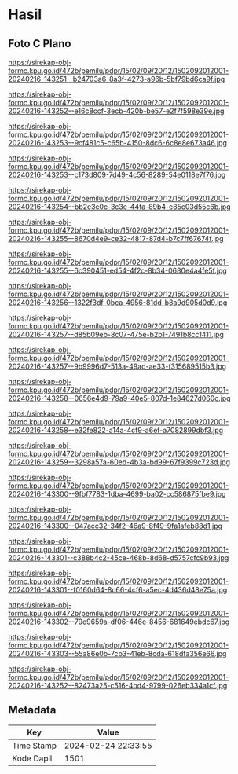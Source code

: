 # Hasil

## Foto C Plano

https://sirekap-obj-formc.kpu.go.id/472b/pemilu/pdpr/15/02/09/20/12/1502092012001-20240216-143251--b24703a6-8a3f-4273-a96b-5bf79bd6ca9f.jpg

https://sirekap-obj-formc.kpu.go.id/472b/pemilu/pdpr/15/02/09/20/12/1502092012001-20240216-143252--e16c8ccf-3ecb-420b-be57-e2f7f598e39e.jpg

https://sirekap-obj-formc.kpu.go.id/472b/pemilu/pdpr/15/02/09/20/12/1502092012001-20240216-143253--9cf481c5-c65b-4150-8dc6-6c8e8e673a46.jpg

https://sirekap-obj-formc.kpu.go.id/472b/pemilu/pdpr/15/02/09/20/12/1502092012001-20240216-143253--c173d809-7d49-4c56-8289-54e0118e7f76.jpg

https://sirekap-obj-formc.kpu.go.id/472b/pemilu/pdpr/15/02/09/20/12/1502092012001-20240216-143254--bb2e3c0c-3c3e-44fa-89b4-e85c03d55c6b.jpg

https://sirekap-obj-formc.kpu.go.id/472b/pemilu/pdpr/15/02/09/20/12/1502092012001-20240216-143255--8670d4e9-ce32-4817-87d4-b7c7ff67674f.jpg

https://sirekap-obj-formc.kpu.go.id/472b/pemilu/pdpr/15/02/09/20/12/1502092012001-20240216-143255--6c390451-ed54-4f2c-8b34-0680e4a4fe5f.jpg

https://sirekap-obj-formc.kpu.go.id/472b/pemilu/pdpr/15/02/09/20/12/1502092012001-20240216-143256--1322f3df-0bca-4956-81dd-b8a9d905d0d9.jpg

https://sirekap-obj-formc.kpu.go.id/472b/pemilu/pdpr/15/02/09/20/12/1502092012001-20240216-143257--d85b09eb-8c07-475e-b2b1-7491b8cc1411.jpg

https://sirekap-obj-formc.kpu.go.id/472b/pemilu/pdpr/15/02/09/20/12/1502092012001-20240216-143257--9b9996d7-513a-49ad-ae33-f315689515b3.jpg

https://sirekap-obj-formc.kpu.go.id/472b/pemilu/pdpr/15/02/09/20/12/1502092012001-20240216-143258--0656e4d9-79a9-40e5-807d-1e84627d060c.jpg

https://sirekap-obj-formc.kpu.go.id/472b/pemilu/pdpr/15/02/09/20/12/1502092012001-20240216-143258--e32fe822-a14a-4cf9-a6ef-a7082899dbf3.jpg

https://sirekap-obj-formc.kpu.go.id/472b/pemilu/pdpr/15/02/09/20/12/1502092012001-20240216-143259--3298a57a-60ed-4b3a-bd99-67f9399c723d.jpg

https://sirekap-obj-formc.kpu.go.id/472b/pemilu/pdpr/15/02/09/20/12/1502092012001-20240216-143300--9fbf7783-1dba-4699-ba02-cc586875fbe9.jpg

https://sirekap-obj-formc.kpu.go.id/472b/pemilu/pdpr/15/02/09/20/12/1502092012001-20240216-143300--047acc32-34f2-46a9-8f49-9fa1afeb88d1.jpg

https://sirekap-obj-formc.kpu.go.id/472b/pemilu/pdpr/15/02/09/20/12/1502092012001-20240216-143301--c388b4c2-45ce-468b-8d68-d5757cfc9b93.jpg

https://sirekap-obj-formc.kpu.go.id/472b/pemilu/pdpr/15/02/09/20/12/1502092012001-20240216-143301--f0160d64-8c66-4cf6-a5ec-4d436d48e75a.jpg

https://sirekap-obj-formc.kpu.go.id/472b/pemilu/pdpr/15/02/09/20/12/1502092012001-20240216-143302--79e9659a-df06-446e-8456-681649ebdc67.jpg

https://sirekap-obj-formc.kpu.go.id/472b/pemilu/pdpr/15/02/09/20/12/1502092012001-20240216-143303--55a86e0b-7cb3-41eb-8cda-618dfa356e66.jpg

https://sirekap-obj-formc.kpu.go.id/472b/pemilu/pdpr/15/02/09/20/12/1502092012001-20240216-143252--82473a25-c516-4bd4-9799-026eb334a1cf.jpg


## Metadata

| Key        | Value               |
| ---------- | ------------------- |
| Time Stamp | 2024-02-24 22:33:55 |
| Kode Dapil | 1501                |



